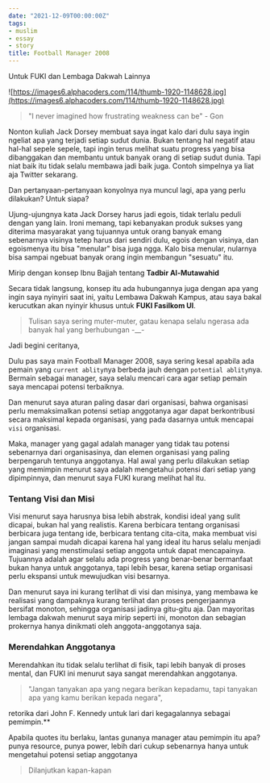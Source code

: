 ```yaml
---
date: "2021-12-09T00:00:00Z"
tags:
- muslim
- essay
- story
title: Football Manager 2008
---
```


Untuk FUKI dan Lembaga Dakwah Lainnya

![https://images6.alphacoders.com/114/thumb-1920-1148628.jpg](https://images6.alphacoders.com/114/thumb-1920-1148628.jpg)

> "I never imagined how frustrating weakness can be" - Gon

Nonton kuliah Jack Dorsey membuat saya ingat kalo dari dulu saya ingin ngeliat apa yang terjadi setiap sudut dunia. Bukan tentang hal negatif atau hal-hal sepele sepele, tapi ingin terus melihat suatu progress yang bisa dibanggakan dan membantu untuk banyak orang di setiap sudut dunia. Tapi niat baik itu tidak selalu membawa jadi baik juga. Contoh simpelnya ya liat aja Twitter sekarang.

Dan pertanyaan-pertanyaan konyolnya nya muncul lagi, apa yang perlu dilakukan? Untuk siapa?

Ujung-ujungnya kata Jack Dorsey harus jadi egois, tidak terlalu peduli dengan yang lain. Ironi memang, tapi kebanyakan produk sukses yang diterima masyarakat yang tujuannya untuk orang banyak emang sebenarnya visinya tetep harus dari sendiri dulu, egois dengan visinya, dan egoismenya itu bisa "menular" bisa juga ngga. Kalo bisa menular, nularnya bisa sampai ngebuat banyak orang ingin membangun "sesuatu" itu.

Mirip dengan konsep Ibnu Bajjah tentang **Tadbir Al-Mutawahid**

Secara tidak langsung, konsep itu ada hubungannya juga dengan apa yang ingin saya nyinyiri saat ini, yaitu Lembawa Dakwah Kampus, atau saya bakal kerucutkan akan nyinyir khusus untuk **FUKI Fasilkom UI**.

> Tulisan saya sering muter-muter, gatau kenapa selalu ngerasa ada banyak hal yang berhubungan -__-
> 

Jadi begini ceritanya,

Dulu pas saya main Football Manager 2008, saya sering kesal apabila ada pemain yang `current ablity`nya berbeda jauh dengan `potential ablity`nya. Bermain sebagai manager, saya selalu mencari cara agar setiap pemain saya mencapai potensi terbaiknya.

Dan menurut saya aturan paling dasar dari organisasi, bahwa organisasi perlu memaksimalkan potensi setiap anggotanya agar dapat berkontribusi secara maksimal kepada organisasi, yang pada dasarnya untuk mencapai `visi` organisasi.

Maka, manager yang gagal adalah manager yang tidak tau potensi sebenarnya dari organisasinya, dan elemen organisasi yang paling berpengaruh tentunya anggotanya. Hal awal yang perlu dilakukan setiap yang memimpin menurut saya adalah mengetahui potensi dari setiap yang dipimpinnya, dan menurut saya FUKI kurang melihat hal itu.

### **Tentang Visi dan Misi**

Visi menurut saya harusnya bisa lebih abstrak, kondisi ideal yang sulit dicapai, bukan hal yang realistis. Karena berbicara tentang organisasi berbicara juga tentang ide, berbicara tentang cita-cita, maka membuat visi jangan sampai mudah dicapai karena hal yang ideal itu harus selalu menjadi imaginasi yang menstimulasi setiap anggota untuk dapat mencapainya. Tujuannya adalah agar selalu ada progress yang benar-benar bermanfaat bukan hanya untuk anggotanya, tapi lebih besar, karena setiap organisasi perlu ekspansi untuk mewujudkan visi besarnya.

Dan menurut saya ini kurang terlihat di visi dan misinya, yang membawa ke realisasi yang dampaknya kurang terlihat dan proses pengerjaannya bersifat monoton, sehingga organisasi jadinya gitu-gitu aja. Dan mayoritas lembaga dakwah menurut saya mirip seperti ini, monoton dan sebagian prokernya hanya dinikmati oleh anggota-anggotanya saja.

### **Merendahkan Anggotanya**

Merendahkan itu tidak selalu terlihat di fisik, tapi lebih banyak di proses mental, dan FUKI ini menurut saya sangat merendahkan anggotanya.

> "Jangan tanyakan apa yang negara berikan kepadamu, tapi tanyakan apa yang kamu berikan kepada negara", 

retorika dari John F. Kennedy untuk lari dari kegagalannya sebagai pemimpin.**

Apabila quotes itu berlaku, lantas gunanya manager atau pemimpin itu apa? punya resource, punya power, lebih dari cukup sebenarnya hanya untuk mengetahui potensi setiap anggotanya

> Dilanjutkan kapan-kapan